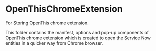 # OpenThisChromeExtension
For Storing OpenThis chrome extension.

This folder contains the manifest, options and pop-up components of OpenThis chrome extension which is created to open the Service Now entities in a quicker way from Chrome browser. 
